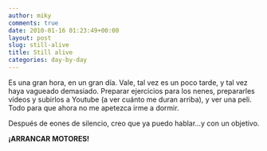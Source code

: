 ```yaml
---
author: miky
comments: true
date: 2010-01-16 01:23:49+00:00
layout: post
slug: still-alive
title: Still alive
categories: day-by-day
---
```


Es una gran hora, en un gran día. Vale, tal vez es un poco tarde, y tal vez haya vagueado demasiado. Preparar ejercicios para los nenes, prepararles vídeos y subirlos a Youtube (a ver cuánto me duran arriba), y ver una peli. Todo para que ahora no me apetezca irme a dormir.

 

Después de eones de silencio, creo que ya puedo hablar…y con un objetivo.

 

**¡ARRANCAR MOTORES!**

 
